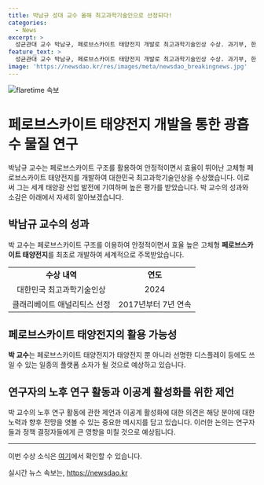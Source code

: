 ```yaml
---
title: 박남규 성대 교수 올해 최고과학기술인으로 선정되다!
categories:
  - News
excerpt: >
  성균관대 교수 박남규, 페로브스카이트 태양전지 개발로 최고과학기술인상 수상. 과기부, 한과총연 등 발표, 혁신적인 연구에 대한 인정. 17명 후보자 중 수상. 테라와트 기후변화 대응 태양전지 용량 적극 주장. 페로브스카이트 태양전지 활용 분야 다각화 및 정년 연장 필요성 강조. 
feature_text: >
  성균관대 교수 박남규, 페로브스카이트 태양전지 개발로 최고과학기술인상 수상. 과기부, 한과총연 등 발표, 혁신적인 연구에 대한 인정. 17명 후보자 중 수상. 테라와트 기후변화 대응 태양전지 용량 적극 주장. 페로브스카이트 태양전지 활용 분야 다각화 및 정년 연장 필요성 강조. 
image: 'https://newsdao.kr/res/images/meta/newsdao_breakingnews.jpg'
---
```


<p><img src="https://newsdao.kr/res/images/meta/newsdao_breakingnews.jpg" alt="flaretime 속보" /></p>

<h1>페로브스카이트 태양전지 개발을 통한 광흡수 물질 연구</h1>

<p data-ke-size="size16">박남규 교수는 페로브스카이트 구조를 활용하여 안정적이면서 효율이 뛰어난 고체형 페로브스카이트 태양전지를 개발하여 대한민국 최고과학기술인상을 수상했습니다. 이로써 그는 세계 태양광 산업 발전에 기여하며 높은 평가를 받았습니다. 박 교수의 성과와 소감은 아래에서 자세히 알아보겠습니다.</p>

<h2 data-ke-size="size26">박남규 교수의 성과</h2>

<p data-ke-size="size16">박 교수는 페로브스카이트 구조를 이용하여 안정적이면서 효율 높은 고체형 <b>페로브스카이트 태양전지</b>를 최초로 개발하여 세계적으로 주목받았습니다.</p>

<table>
  <tr>
    <td style="text-align: center; height: 17px;"><b>수상 내역</b></td>
    <td style="text-align: center; height: 17px;"><b>연도</b></td>
  </tr>
  <tr>
    <td style="text-align: center; height: 17px;">대한민국 최고과학기술인상</td>
    <td style="text-align: center; height: 17px;">2024</td>
  </tr>
  <tr>
    <td style="text-align: center; height: 17px;">클래리베이트 애널리틱스 선정</td>
    <td style="text-align: center; height: 17px;">2017년부터 7년 연속</td>
  </tr>
</table>

<h2 data-ke-size="size26">페로브스카이트 태양전지의 활용 가능성</h2>

<p data-ke-size="size16"><b>박 교수</b>는 페로브스카이트 태양전지가 태양전지 뿐 아니라 선명한 디스플레이 등에도 쓰일 수 있는 일종의 플랫폼 소자가 될 것으로 예상하고 있습니다.</p>

<h2 data-ke-size="size26">연구자의 노후 연구 활동과 이공계 활성화를 위한 제언</h2>

<p data-ke-size="size16">박 교수의 노후 연구 활동에 관한 제언과 이공계 활성화에 대한 의견은 해당 분야에 대한 노력과 향후 전망을 엿볼 수 있는 중요한 메시지를 담고 있습니다. 이러한 논의는 연구자들과 정책 결정자들에게 큰 영향을 미칠 것으로 예상됩니다.</p>

<p><hr>
이번 수상 소식은 <a href="https://www.nature.com/" target="_blank">여기</a>에서 확인할 수 있습니다.</p>
실시간 뉴스 속보는, <a href="https://newsdao.kr" rel="dofollow">https://newsdao.kr</a>



